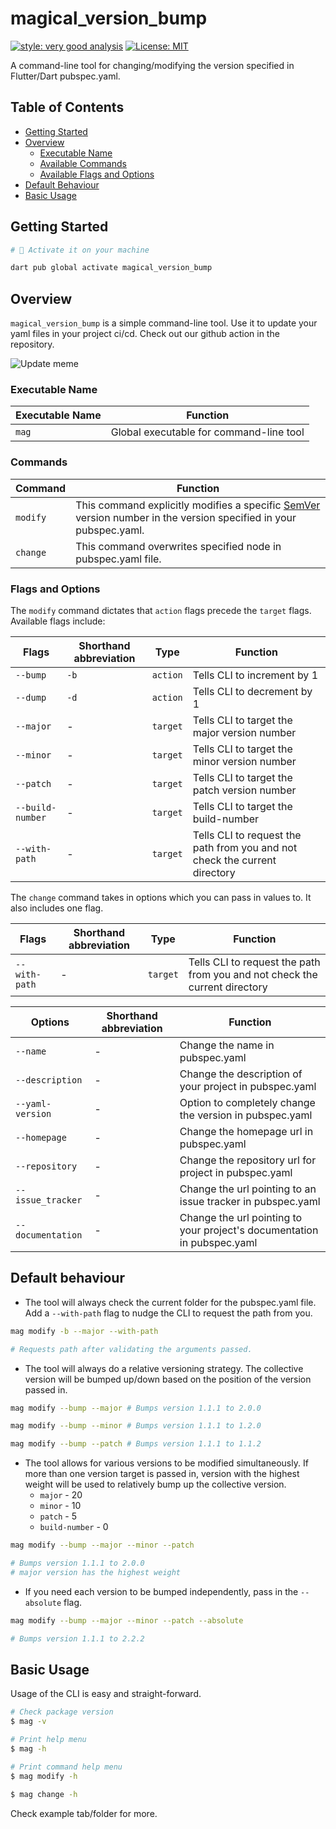 # magical_version_bump

<!--![coverage][coverage_badge]-->
[![style: very good analysis][very_good_analysis_badge]][very_good_analysis_link]
[![License: MIT][license_badge]][license_link]

A command-line tool for changing/modifying the version specified in Flutter/Dart pubspec.yaml.

## Table of Contents
- [Getting Started](#getting-started)
- [Overview](#overview)
    - [Executable Name](#executable-name)
    - [Available Commands](#commands)
    - [Available Flags and Options](#flags-and-options)
- [Default Behaviour](#default-behaviour)
- [Basic Usage](#basic-usage)

## Getting Started

```sh
# 🎯 Activate it on your machine

dart pub global activate magical_version_bump
```

## Overview

`magical_version_bump` is a simple command-line tool. Use it to update your yaml files in your project ci/cd. Check out our github action in the repository.

![Update meme](https://storage.googleapis.com/magical_kenya_bucket/7lqtb5.jpg)

### Executable Name

| Executable Name | Function                    |
|-----------------|-----------------------------|
| `mag`           | Global executable for command-line tool|

### Commands 

| Command  | Function |
|----------|----------|
| `modify` | This command explicitly modifies a specific [SemVer](https://semver.org/) version number in the version specified in your pubspec.yaml.|
| `change` | This command overwrites specified node in pubspec.yaml file.|

### Flags and Options

The `modify` command dictates that `action` flags precede the `target` flags. Available flags include: 

| Flags            | Shorthand abbreviation | Type        | Function |
|------------------|------------------------|-------------|----------|
| `--bump`         | `-b`                   | `action`    | Tells CLI to increment by 1 |
| `--dump`         | `-d`                   | `action`    | Tells CLI to decrement by 1 |
| `--major`        | -                      | `target`    | Tells CLI to target the major version number |
| `--minor`        | -                      | `target`    | Tells CLI to target the minor version number |
| `--patch`        | -                      | `target`    | Tells CLI to target the patch version number |
| `--build-number` | -                      | `target`    | Tells CLI to target the build-number |
| `--with-path`    | -                      | `target`    | Tells CLI to request the path from you and not check the current directory |

The `change` command takes in options which you can pass in values to. It also includes one flag.

| Flags           | Shorthand abbreviation | Type        | Function |
|-----------------|------------------------|-------------|----------|
| `--with-path`   | -                      | `target`    | Tells CLI to request the path from you and not check the current directory |

| Options           | Shorthand abbreviation | Function                        |
|-------------------|------------------------|---------------------------------|
| `--name`          | -                      | Change the name in pubspec.yaml |
| `--description`   | -                      | Change the description of your project in pubspec.yaml |
| `--yaml-version`  | -                      | Option to completely change the version in pubspec.yaml |
| `--homepage`      | -                      | Change the homepage url in pubspec.yaml |
| `--repository`    | -                      | Change the repository url for project in pubspec.yaml |
| `--issue_tracker` | -                      | Change the url pointing to an issue tracker in pubspec.yaml |
| `--documentation` | -                      | Change the url pointing to your project's documentation in pubspec.yaml |

## Default behaviour
* The tool will always check the current folder for the pubspec.yaml file. Add a `--with-path` flag to nudge the CLI to request the path from you.

```sh
mag modify -b --major --with-path

# Requests path after validating the arguments passed.

```

* The tool will always do a relative versioning strategy. The collective version will be bumped up/down based on the position of the version passed in.

```sh
mag modify --bump --major # Bumps version 1.1.1 to 2.0.0

mag modify --bump --minor # Bumps version 1.1.1 to 1.2.0

mag modify --bump --patch # Bumps version 1.1.1 to 1.1.2
```

* The tool allows for various versions to be modified simultaneously. If more than one version target is passed in, version with the highest weight will be used to relatively bump up the collective version.
    * `major` - 20
    * `minor` - 10
    * `patch` - 5
    * `build-number` - 0

```sh
mag modify --bump --major --minor --patch 

# Bumps version 1.1.1 to 2.0.0
# major version has the highest weight

```

* If you need each version to be bumped independently, pass in the `--absolute` flag. 

```sh
mag modify --bump --major --minor --patch --absolute

# Bumps version 1.1.1 to 2.2.2

```

## Basic Usage

Usage of the CLI is easy and straight-forward.

```sh
# Check package version
$ mag -v

# Print help menu
$ mag -h

# Print command help menu
$ mag modify -h

$ mag change -h

```

Check example tab/folder for more.

<!--[coverage_badge]: coverage_badge.svg-->
[license_badge]: https://img.shields.io/badge/license-MIT-blue.svg
[license_link]: https://opensource.org/licenses/MIT
[very_good_analysis_badge]: https://img.shields.io/badge/style-very_good_analysis-B22C89.svg
[very_good_analysis_link]: https://pub.dev/packages/very_good_analysis
[very_good_cli_link]: https://github.com/VeryGoodOpenSource/very_good_cli
